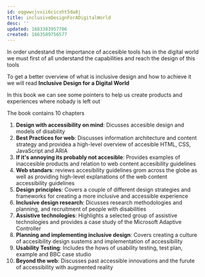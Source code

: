 ```yaml
---
id: oqgwwcjvxii6cicxht5da8j
title: inclusiveDesignForADigitalWorld
desc: ''
updated: 1683383957706
created: 1663589756577
---
```


In order undestand the importance of accesible tools has in the digital world we must first of all understand the capabilities and reach the design of this tools

To get a better overview of what is inclusive design and how to achieve it we will read **Inclusive Design for a Digital World**

In this book we can see some pointers to help us create products and experiences where nobady is left out

The book contains 10 chapters 

1. **Design with accessibility on mind**: Dicusses accesible design and models of disability
2. **Best Practices for web**: Discusses information architecture and content strategy and providea a high-level overview of accesible HTML, CSS, JavaScript and ARIA
3. **If it's annoying its probably not accesible**: Provides examples of inaccesible products and relation to web content accesibility guidelines
4. **Web standars**: reviews accesibility guidelines grom across the globe as well as providing high-level explanations of the web content accessibility guidelines
5. **Design principles**: Covers a couple of different design strategies and frameworks for creating a more inclusive and accessible experience
6. **Inclusive design research**: Dicusses research methodologies and planning, and recruitment of people with disabilities
7. **Assistive technologies**: Highlights a selected group of assistive technologies and provides a case study of the Microsoft Adaptive Controller
8. **Planning and implementing inclusive design**: Covers creating a culture of accesibility design sustems and implementation of accessibility
9. **Usability Testing**: Includes the hows of usability testing, test plan, example and BBC case studio
10. **Beyond the web**: Discusses past accessible innovations and the furute of accessibility with augmented reality



